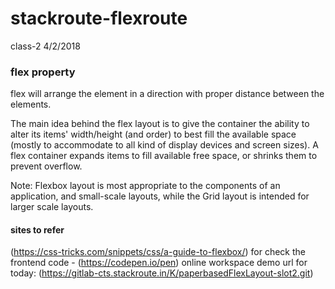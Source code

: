 # stackroute-flexroute
class-2 4/2/2018


### flex property
flex will arrange the element in a direction with proper distance between the elements.

The main idea behind the flex layout is to give the container the ability to alter its items' width/height (and order) to best fill the available space (mostly to accommodate to all kind of display devices and screen sizes). A flex container expands items to fill available free space, or shrinks them to prevent overflow.

Note: Flexbox layout is most appropriate to the components of an application, and small-scale layouts, while the Grid layout is intended for larger scale layouts.

#### sites to refer
(https://css-tricks.com/snippets/css/a-guide-to-flexbox/)
for check the frontend code - (https://codepen.io/pen) online workspace
demo url for today:
(https://gitlab-cts.stackroute.in/K/paperbasedFlexLayout-slot2.git)



